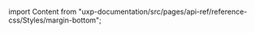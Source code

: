
import Content from "uxp-documentation/src/pages/api-ref/reference-css/Styles/margin-bottom";

<Content query="product=xd"/>
